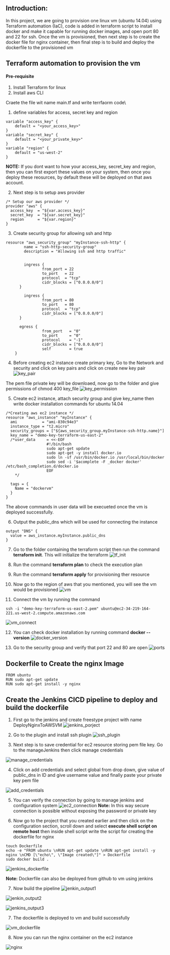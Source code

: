 ## Introduction:
In this project, we are going to provision one linux vm (ubuntu 14.04) using Terraform automation (IaC), code is added in terraform script to install docker and make it capable for running docker images, and open port 80 and 22 for ssh. Once the vm is provisioned, then next step is to create the docker file for nginx container, then final step is to build and deploy the dockerfile to the provisioned vm


## Terraform automation to provision the vm
#### Pre-requisite
1. Install Terraform for linux
2. Install aws CLI

Craete the file wit name main.tf and write terrfaorm code\
1. define variables for access, secret key and region
```
variable "access_key" {
	default = "<your_access_key>"
}
variable "secret_key" {
	default = "<your_private_key>"
}
variable "region" {
    default = "us-west-2"
}

```
**NOTE:** If you dont want to how your access_key, secret_key and region, then you can first export these values on your system, then once you deploy these reosurces, by default these will be deployed on that aws account.

2. Next step is to setup aws provider
```
/* Setup our aws provider */
provider "aws" {
  access_key  = "${var.access_key}"
  secret_key  = "${var.secret_key}"
  region      = "${var.region}"
}
```

3. Create security group for allowing ssh and http
```
resource "aws_security_group" "myInstance-ssh-http" {
        name = "ssh-http-security-group"
        description = "Allowing ssh and http traffic"


        ingress {
                from_port = 22
                to_port   = 22
                protocol  = "tcp"
                cidr_blocks = ["0.0.0.0/0"]
      }

        ingress {
                from_port = 80
                to_port   = 80
                protocol  = "tcp"
                cidr_blocks = ["0.0.0.0/0"]
      }

      egress {
                from_port   = "0"
                to_port     = "0"
                protocol    = "-1"
                cidr_blocks = ["0.0.0.0/0"]
                self        = true
    }
```
4. Before creating ec2 instance create primary key, 
Go to the Network and security and click on key pairs and click on create new key pair
![key_pair](./images/key_pair.png)

The pem file private key will be downloaed, now go to the folder and give permissions of chmod 400 key_file
![key_permission](./images/key_permission.png)


5. Create ec2 instance, attach security group and give key_name then write docker installation commands for ubuntu 14.04
```
/*Creating aws ec2 instance */
resource "aws_instance" "myInstance" {
  ami           = "ami-830c94e3"
  instance_type = "t2.micro"
  security_groups = ["${aws_security_group.myInstance-ssh-http.name}"]
  key_name = "demo-key-terraform-us-east-2"
  /*user_data     = <<-EOF
                  #!/bin/bash
                  sudo apt-get update
                  sudo apt-get -y install docker.io
                  sudo ln -sf /usr/bin/docker.io /usr/local/bin/docker
                  sudo sed -i '$acomplete -F _docker docker' /etc/bash_completion.d/docker.io                   
                  EOF
    */

  tags = {
    Name = "dockervm"
  }
}
```
The above commands in user data will be execueted once the vm is deployed successfully.

6. Output the public_dns which will be used for connecting the instance
```
output "DNS" {
  value = aws_instance.myInstance.public_dns
}
```

7. Go to the folder containing the terraform script then run the command **terraform init**. This will initialize the terraform
![tf_init](./images/tf_init.png)

8. Run the command **terraform plan** to check the execution plan

9. Run the command **terraform apply** for provisioning ther resource 

10. Now go to the region of aws that you mentioned, you will see the vm would be provisioned
![vm](./images/vm_ec2.png)

11. Connect the vm by running the command 
```
ssh -i "demo-key-terraform-us-east-2.pem" ubuntu@ec2-34-219-164-221.us-west-2.compute.amazonaws.com
```
![vm_connect](./images/vm_connect.png)

12. You can check docker installation by running command **docker --version**
![docker_version](./images/docker_version.png)

13. Go to the security group and verify that port 22 and 80 are open
![ports](./images/ports.png)

## Dockerfile to Create the nginx Image
```
FROM ubuntu
RUN sudo apt-get update
RUN sudo apt-get install -y nginx
```

## Create the Jenkins CICD pipeline to deploy and build the dockerfile
1. First go to the jenkins and create freestype project with name DeployNginxToAWSVM
![jenkins_porject](./images/jenkins_porject.png)

2. Go to the plugin and install ssh plugin
![ssh_plugin](./images/ssh_plugin.png)

3. Next step is to save credential for ec2 resource storing pem file key. Go to the manageJenkins then click manage credentials

![manage_credentials](./images/manage_credentials.png)

4. Click on add credentials and select global from drop down, give value of public_dns in ID and give username value and finally paste your private key pem file

![add_credentials](./images/add_credentials.png)

5. You can verify the connection by going to manage jenkins and configuration system
![ec2_connection](./images/ec2_connection.png)
**Note:** In this way secure connection is possible without exposing the password or private key

6. Now go to the project that you created earlier and then click on the configuration section, scroll down and select **execute shell script on remote host** then inside shell script write the script for creating the dockerfile for nginx
```
touch Dockerfile
echo -e "FROM ubuntu \nRUN apt-get update \nRUN apt-get install -y nginx \nCMD [\"echo\", \"Image created\"]" > Dockerfile
sudo docker build .
```
![jenkins_dockerfile](./images/jenkins_dockerfile.png)

**Note:** Dockerfile can also be deployed from github to vm using jenkins

7. Now build the pipeline 
![jenkin_output1](./images/jenkin_output1.png)

![jenkin_output2](./images/jenkin_output2.png)

![jenkins_output3](./images/jenkins_output3.png)

7. The dockerfile is deployed to vm and build successfully

![vm_dockerfile](./images/vm_dockerfile.png)

8. Now you can run the nginx container on the  ec2 instance

![nginx](./images/nginx.png)



